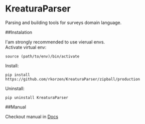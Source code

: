 KreaturaParser
==============

Parsing and building tools for surveys domain language.

##Instalation

I'am strongly recommended to use vierual envs.<br>
Activate virtual env:

    source (path/to/env)/bin/activate

Install:

    pip install https://github.com/rkorzen/KreaturaParser/zipball/production

Uninstall:

    pip uninstall KreaturaParser

##Manual

Checkout manual in [Docs](https://github.com/rkorzen/KreaturaParser/sdl/docs/manual.md)

